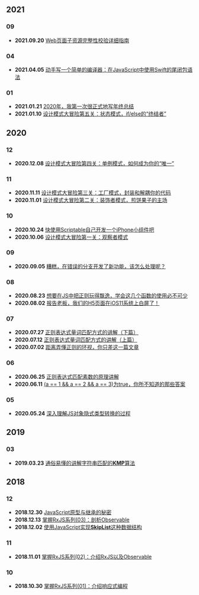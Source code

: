## 2021

### 09
+ **2021.09.20** [Web页面子资源完整性校验详细指南](2021/09/20)

### 04
+ **2021.04.05** [动手写一个简单的编译器：在JavaScript中使用Swift的尾闭包语法](2021/04/05)

### 01
+ **2021.01.21** [2020年，我第一次很正式地写年终总结](2021/01/21)
+ **2021.01.10** [设计模式大冒险第五关：状态模式，if/else的“终结者”](2021/01/10)

## 2020

### 12
+ **2020.12.08** [设计模式大冒险第四关：单例模式，如何成为你的“唯一”](2020/12/08)

### 11
+ **2020.11.11** [设计模式大冒险第三关：工厂模式，封装和解耦你的代码](2020/11/11)
+ **2020.11.01** [设计模式大冒险第二关：装饰者模式，煎饼果子的主场](2020/11/01)

### 10
+ **2020.10.24** [快使用Scriptable自己开发一个iPhone小组件吧](2020/10/24)
+ **2020.10.06** [设计模式大冒险第一关：观察者模式](2020/10/06)

### 09
+ **2020.09.05** [糟糕，在错误的分支开发了新功能，该怎么处理呢？](2020/09/05)

### 08
+ **2020.08.23** [想要在JS中把正则玩得飘逸，学会这几个函数的使用必不可少](2020/08/23)
+ **2020.08.02** [报告老板，我们的H5页面在iOS11系统上白屏了！](2020/08/02)

### 07
+ **2020.07.27** [正则表达式量词匹配方式的讲解（下篇）](2020/07/27)
+ **2020.07.12** [正则表达式量词匹配方式的讲解（上篇）](2020/07/12)
+ **2020.07.02** [距离弄懂正则的环视，你只差这一篇文章](2020/07/02)

### 06
+ **2020.06.25** [正则表达式匹配素数的原理讲解](2020/06/25)
+ **2020.06.11** [(a == 1 && a == 2 && a == 3)为true，你所不知道的那些答案](2020/06/11)

### 05
+ **2020.05.24** [深入理解JS对象隐式类型转换的过程](2020/05/24)

## 2019

### 03
+ **2019.03.23** [通俗易懂的讲解字符串匹配的**KMP**算法](2019/03/23)

## 2018

### 12
+ **2018.12.30** [JavaScript原型与继承的秘密](2018/12/30)
+ **2018.12.13** [掌握RxJS系列(03)：剖析Observable](2018/12/13)
+ **2018.12.02** [使用JavaScript实现**SkipList**这种数据结构](2018/12/02)

### 11
+ **2018.11.01** [掌握RxJS系列(02)：介绍RxJS以及Observable](2018/11/01)

### 10
+ **2018.10.30** [掌握RxJS系列(01)：介绍响应式编程](2018/10/30)
